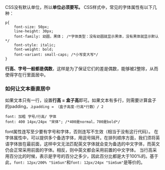 CSS没有默认单位，所以**单位必须要写。**
CSS样式中，常见的字体属性有以下几种：
````
p{
    font-size: 50px;
    line-height: 30px;
    font-family: 幼圆，黑体； /*字体类型：没有幼圆就显示黑体，没有黑体就显示默认*/
    font-style: italic;
    font-weight: bold;
    font-variant: small-caps; /*小写变大写*/
}
````
**行高、字号一般都是偶数**，这样是为了保证它们的差是偶数，能够被2整除，从而使得字在行里面居中。
### 如何让文本垂直居中
如果文本只有一行，设置**行高 = 盒子高**即可。如果文本有多行，则需要计算盒子的padding，`上padding = （盒子高度-行高*行数）/ 2`
````
font: 加粗 字号/行高/ 字体
font: 400 14px/24px "宋体"; /*400是normal，700是bold*/
````
font属性连写至少要有字号和字体，否则连写不生效（相当于没有这行代码）。
在字体属性中，可以提供多个备选字体，用逗号隔开。在排列顺序方面，我们须将英语字体放在最前面，这样中文无法匹配英文字体就会变为备选的中文字体，而英文仍会正常采用前面的字体。相反，则中英文都会采用前置的中文字体。
当行高采用百分比的时候，表示是字号的百分之多少，因此百分比都是大于100%的。基于此，`font: 12px/200% "SimSun"`和`font: 12px/24px "SimSum"`是等价的。

